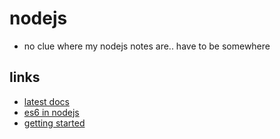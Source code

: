 # nodejs

- no clue where my nodejs notes are.. have to be somewhere

## links

- [latest docs](https://nodejs.org/en/docs)
- [es6 in nodejs](https://nodejs.org/en/docs/es6)
- [getting started](https://nodejs.org/en/docs/guides)
